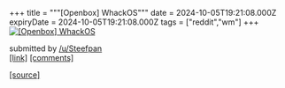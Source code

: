 +++
title = """[Openbox] WhackOS"""
date = 2024-10-05T19:21:08.000Z
expiryDate = 2024-10-05T19:21:08.000Z
tags = ["reddit","wm"]
+++
[![[Openbox] WhackOS](https://preview.redd.it/1pv65p46nzsd1.png?width=640&crop=smart&auto=webp&s=abe0910790254b6b5e13eeacdd375e20750dab8e "[Openbox] WhackOS")](https://www.reddit.com/r/unixporn/comments/1fwy2rz/openbox_whackos/)

submitted by [/u/Steefpan](https://www.reddit.com/user/Steefpan)  
[\[link\]](https://i.redd.it/1pv65p46nzsd1.png) [\[comments\]](https://www.reddit.com/r/unixporn/comments/1fwy2rz/openbox_whackos/)

[[source]](https://www.reddit.com/r/unixporn/comments/1fwy2rz/openbox_whackos/)
